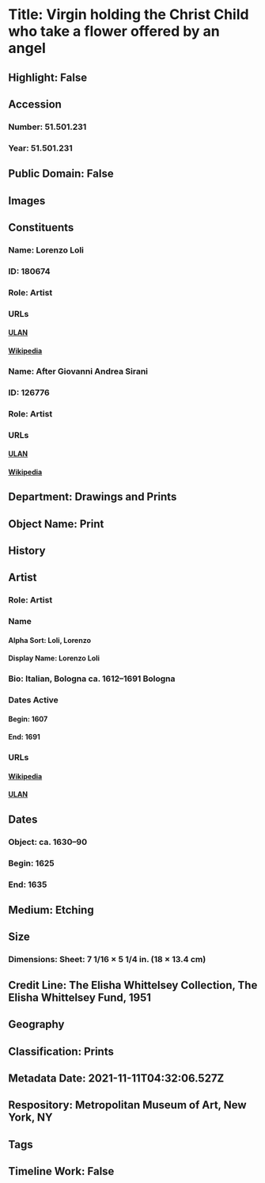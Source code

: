 # Title: Virgin holding the Christ Child who take a flower offered by an angel
## Highlight: False
## Accession
### Number: 51.501.231
### Year: 51.501.231
## Public Domain: False
## Images
## Constituents
### Name: Lorenzo Loli
### ID: 180674
### Role: Artist
### URLs
#### [ULAN](http://vocab.getty.edu/page/ulan/500046393)
#### [Wikipedia](https://www.wikidata.org/wiki/Q52149197)
### Name: After Giovanni Andrea Sirani
### ID: 126776
### Role: Artist
### URLs
#### [ULAN](http://vocab.getty.edu/page/ulan/500029946)
#### [Wikipedia](https://www.wikidata.org/wiki/Q709383)
## Department: Drawings and Prints
## Object Name: Print
## History
## Artist
### Role: Artist
### Name
#### Alpha Sort: Loli, Lorenzo
#### Display Name: Lorenzo Loli
### Bio: Italian, Bologna ca. 1612–1691 Bologna
### Dates Active
#### Begin: 1607
#### End: 1691
### URLs
#### [Wikipedia](https://www.wikidata.org/wiki/Q52149197)
#### [ULAN](http://vocab.getty.edu/page/ulan/500046393)
## Dates
### Object: ca. 1630–90
### Begin: 1625
### End: 1635
## Medium: Etching
## Size
### Dimensions: Sheet: 7 1/16 × 5 1/4 in. (18 × 13.4 cm)
## Credit Line: The Elisha Whittelsey Collection, The Elisha Whittelsey Fund, 1951
## Geography
## Classification: Prints
## Metadata Date: 2021-11-11T04:32:06.527Z
## Respository: Metropolitan Museum of Art, New York, NY
## Tags
## Timeline Work: False